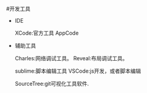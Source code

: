 #开发工具

* IDE

  XCode:官方工具
  AppCode
  
* 辅助工具  

  Charles:网络调试工具。
  Reveal:布局调试工具。
  
  sublime:脚本编辑工具
  VSCode:js开发，或者脚本编辑

  SourceTree:git可视化工具软件.